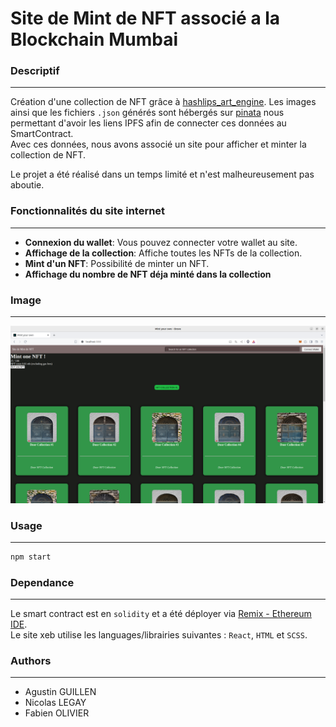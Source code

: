  # Site de Mint de NFT associé a la Blockchain Mumbai

### Descriptif
_______
Création d'une collection de NFT grâce à <a href="https://github.com/HashLips/hashlips_art_engine">hashlips_art_engine</a>. Les images ainsi que les fichiers `.json` générés sont hébergés sur <a href="https://www.pinata.cloud">pinata</a> nous permettant d'avoir les liens IPFS afin de connecter ces données au SmartContract.<br>
Avec ces données, nous avons associé un site pour afficher et minter la collection de NFT.

Le projet a été réalisé dans un temps limité et n'est malheureusement pas aboutie.

### Fonctionnalités du site internet
_______
- **Connexion du wallet**: Vous pouvez connecter votre wallet au site.
- **Affichage de la collection**: Affiche toutes les NFTs de la collection.
- **Mint d'un NFT**: Possibilité de minter un NFT.
- **Affichage du nombre de NFT déja minté dans la collection**

### Image
_______
<img src="./screen.png">

### Usage
_______
```sh
npm start
```

### Dependance
_______
Le smart contract est en `solidity` et a été déployer via <a href="https://remix.ethereum.org">Remix - Ethereum IDE</a>.<br>
Le site xeb utilise les languages/librairies suivantes : `React`, `HTML` et `SCSS`.

### Authors
_______
+ Agustin GUILLEN
+ Nicolas LEGAY
+ Fabien OLIVIER

